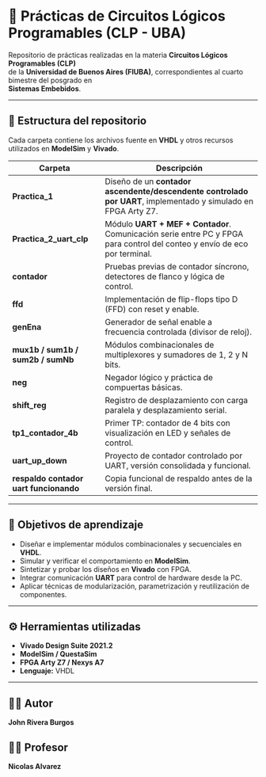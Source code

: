 # 🧩 Prácticas de Circuitos Lógicos Programables (CLP - UBA)

Repositorio de prácticas realizadas en la materia **Circuitos Lógicos Programables (CLP)**  
de la **Universidad de Buenos Aires (FIUBA)**, correspondientes al cuarto bimestre del posgrado en  
**Sistemas Embebidos**.

---

## 📂 Estructura del repositorio

Cada carpeta contiene los archivos fuente en **VHDL** y otros recursos utilizados en **ModelSim** y **Vivado**.

| Carpeta | Descripción |
|----------|--------------|
| **Practica_1** | Diseño de un **contador ascendente/descendente controlado por UART**, implementado y simulado en FPGA Arty Z7. |
| **Practica_2_uart_clp** | Módulo **UART + MEF + Contador**. Comunicación serie entre PC y FPGA para control del conteo y envío de eco por terminal. |
| **contador** | Pruebas previas de contador síncrono, detectores de flanco y lógica de control. |
| **ffd** | Implementación de flip-flops tipo D (FFD) con reset y enable. |
| **genEna** | Generador de señal enable a frecuencia controlada (divisor de reloj). |
| **mux1b / sum1b / sum2b / sumNb** | Módulos combinacionales de multiplexores y sumadores de 1, 2 y N bits. |
| **neg** | Negador lógico y práctica de compuertas básicas. |
| **shift_reg** | Registro de desplazamiento con carga paralela y desplazamiento serial. |
| **tp1_contador_4b** | Primer TP: contador de 4 bits con visualización en LED y señales de control. |
| **uart_up_down** | Proyecto de contador controlado por UART, versión consolidada y funcional. |
| **respaldo contador uart funcionando** | Copia funcional de respaldo antes de la versión final. |

---

## 🧠 Objetivos de aprendizaje

- Diseñar e implementar módulos combinacionales y secuenciales en **VHDL**.  
- Simular y verificar el comportamiento en **ModelSim**.  
- Sintetizar y probar los diseños en **Vivado** con FPGA.  
- Integrar comunicación **UART** para control de hardware desde la PC.  
- Aplicar técnicas de modularización, parametrización y reutilización de componentes.

---

## ⚙️ Herramientas utilizadas

- **Vivado Design Suite 2021.2**
- **ModelSim / QuestaSim**
- **FPGA Arty Z7 / Nexys A7**
- **Lenguaje:** VHDL

---

## 👨‍💻 Autor

**John Rivera Burgos**  

## 👨‍💻 Profesor

**Nicolas Alvarez** 
